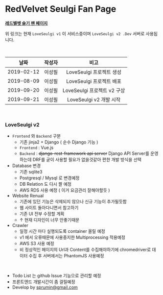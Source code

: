 # RedVelvet Seulgi Fan Page

**[레드벨벳 슬기 팬 페이지](http://loveseulgi.kro.kr)**

위 링크는 현재 `LoveSeulgi v1` 이 서비스중이며 `LoveSeulgi v2 .Dev` 서버로 사용됩니다.

<br/>

|     날짜     | 작성자  |          비고           |
| :--------: | :--: | :-------------------: |
| 2019-02-12 | 이성필  |  LoveSeulgi 프로젝트 생성   |
| 2019-08-09 | 이성필  |  LoveSeulgi 프로젝트 배포   |
| 2019-09-20 | 이성필  | LoveSeulgi 프로젝트 v2 구상 |
| 2019-09-21 | 이성필  |  LoveSeulgi v2 개발 시작  |

<br/>

### LoveSeulgi v2

- `Frontend` 와 `Backend` 구분
  - 기존 jinja2 + Django ( 순수 Django 기능 )
  - `Frontend` : Vue.js
  - `Backend` :  <del>django-rest-framework api server</del> Django
                 API Server를 운영하는데 DRF를 굳이 사용할 필요가 없을것같아 편한 개발 방식을 선택
- Database 변경
  - 기존 sqlite3
  - Postgresql / Mysql 로 변경예정
  - DB Relation 도 다시 짤 예정
  - AWS RDS 사용 예정 ( 이거 요금관리 잘해야할듯 )
- Website Renual
  - 기존에 있던 기능은 삭제되지 않으나 신규 기능이 추가될듯함
  - 웹 사이트 돌아다니면서 참고하기
  - 기존 UI 전부 수정할 계획
  - ↑ 현재 디자인이 너무 안좋기때문
- Crawler
  - 일정 시간 마다 실행되도록 container 올릴 예정
  - v1 에서 오류때문에 사용중지한 Multiprocessing 적용예정
  - AWS S3 사용 예정
  - 비 정상적인 페이지의 Url과 Content를 수집해야하기에 chromedriver로 데이터 수집 후 서버에서는 PhantomJS 사용예정

<br/>



- Todo List 는 github Issue 기능으로 관리할 예정
- 프론트엔드 개발시간이 좀 걸릴예정
- Develop by sprumin@gmail.com 

